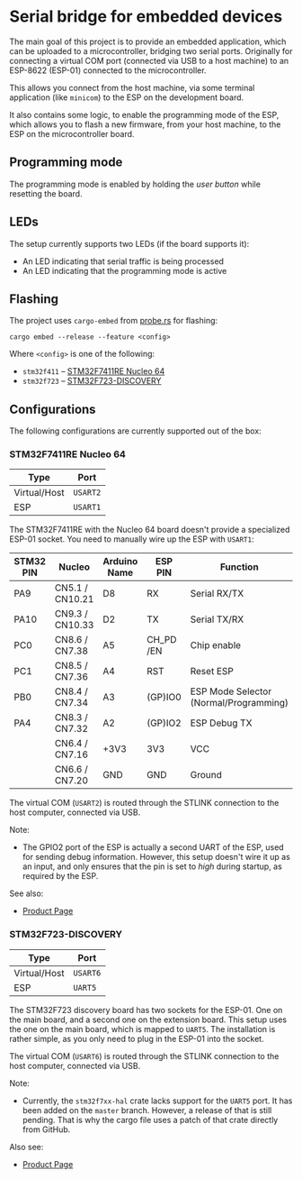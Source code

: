 # Serial bridge for embedded devices

The main goal of this project is to provide an embedded application, which can be uploaded to a microcontroller,
bridging two serial ports. Originally for connecting a virtual COM port (connected via USB to a host machine) to
an ESP-8622 (ESP-01) connected to the microcontroller.

This allows you connect from the host machine, via some terminal application (like `minicom`) to the ESP on the
development board.

It also contains some logic, to enable the programming mode of the ESP, which allows you to flash a new firmware,
from your host machine, to the ESP on the microcontroller board.

## Programming mode

The programming mode is enabled by holding the *user button* while resetting the board.

## LEDs

The setup currently supports two LEDs (if the board supports it):

* An LED indicating that serial traffic is being processed
* An LED indicating that the programming mode is active

## Flashing

The project uses `cargo-embed` from [probe.rs](https://probe.rs/) for flashing:

    cargo embed --release --feature <config>

Where `<config>` is one of the following:

* `stm32f411` – [STM32F7411RE Nucleo 64](#stm32f411)
* `stm32f723` – [STM32F723-DISCOVERY](#stm32f723)

## Configurations

The following configurations are currently supported out of the box:

### STM32F7411RE Nucleo 64
<a id="stm32f411"></a>

| Type         | Port     |
| ------------ | -------- |
| Virtual/Host | `USART2` |
| ESP          | `USART1` |

The STM32F7411RE with the Nucleo 64 board doesn't provide a specialized ESP-01 socket. You need
to manually wire up the ESP with `USART1`:

| STM32 PIN | Nucleo          | Arduino Name | ESP PIN   | Function     |
| --------- | --------------- | ------------ | --------- | ------------ |
| PA9       | CN5.1 / CN10.21 | D8           | RX        | Serial RX/TX |
| PA10      | CN9.3 / CN10.33 | D2           | TX        | Serial TX/RX |
| PC0       | CN8.6 / CN7.38  | A5           | CH_PD /EN | Chip enable  |
| PC1       | CN8.5 / CN7.36  | A4           | RST       | Reset ESP    |
| PB0       | CN8.4 / CN7.34  | A3           | (GP)IO0   | ESP Mode Selector (Normal/Programming) |
| PA4       | CN8.3 / CN7.32  | A2           | (GP)IO2   | ESP Debug TX |
|           | CN6.4 / CN7.16  | +3V3         | 3V3       | VCC          |
|           | CN6.6 / CN7.20  | GND          | GND       | Ground       |

The virtual COM (`USART2`) is routed through the STLINK connection to the host computer, connected via USB.

Note:

  * The GPIO2 port of the ESP is actually a second UART of the ESP, used for sending debug information.
    However, this setup doesn't wire it up as an input, and only ensures that the pin is set to *high*
    during startup, as required by the ESP.

See also:

  * [Product Page](https://www.st.com/en/evaluation-tools/nucleo-f411re.html)

### STM32F723-DISCOVERY
<a id="stm32f723"></a>

| Type         | Port     |
| ------------ | -------- |
| Virtual/Host | `USART6` |
| ESP          | `UART5` |

The STM32F723 discovery board has two sockets for the ESP-01. One on the main board, and a second one
on the extension board. This setup uses the one on the main board, which is mapped to `UART5`. The
installation is rather simple, as you only need to plug in the ESP-01 into the socket.

The virtual COM (`USART6`) is routed through the STLINK connection to the host computer, connected via USB.

Note:

  * Currently, the `stm32f7xx-hal` crate lacks support for the `UART5` port. It has been added on the `master`
    branch. However, a release of that is still pending. That is why the cargo file uses a patch of that crate
    directly from GitHub.

Also see:

  * [Product Page](https://www.st.com/en/evaluation-tools/32f723ediscovery.html) 
